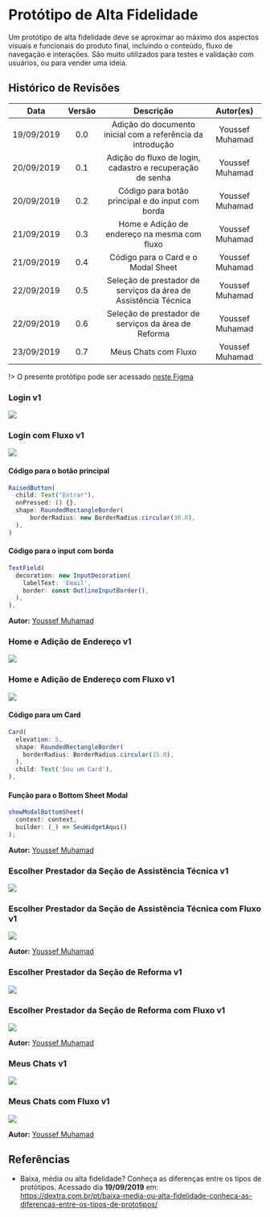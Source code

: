 # Protótipo de Alta Fidelidade

Um protótipo de alta fidelidade deve se aproximar ao máximo dos aspectos visuais e funcionais do produto final, incluindo o conteúdo, fluxo de navegação e interações. São muito utilizados para testes e validação com usuários, ou para vender uma ideia.

## Histórico de Revisões

| Data            | Versão    |              Descrição            |    Autor(es) |
| :--: | :----: | :-------: | :-------: |
|   19/09/2019    |   0.0     |    Adição do documento inicial com a referência da introdução   |      Youssef Muhamad |
|   20/09/2019    |   0.1     |    Adição do fluxo de login, cadastro e recuperação de senha    |      Youssef Muhamad |
|   20/09/2019    |   0.2     |    Código para botão principal e do input com borda             |      Youssef Muhamad |
|   21/09/2019    |   0.3     |    Home e Adição de endereço na mesma com fluxo                 |      Youssef Muhamad |
|   21/09/2019    |   0.4     |    Código para o Card e o Modal Sheet                           |      Youssef Muhamad |
|   22/09/2019    |   0.5     |    Seleção de prestador de serviços da área de Assistência Técnica                         |      Youssef Muhamad |
|   22/09/2019    |   0.6     |    Seleção de prestador de serviços da área de Reforma                         |      Youssef Muhamad |
|   23/09/2019    |   0.7     |    Meus Chats com Fluxo                         |      Youssef Muhamad |

!> O presente protótipo pode ser acessado  [neste Figma](https://www.figma.com/file/lSRDfsDUZeiL3YiUGhEV6k/pax-prot%C3%B3tipo-alta-fidelidade?node-id=0%3A1)

### Login v1
<img src="../../../assets/prototipo-alto-nivel/login.png">

### Login com Fluxo v1
<img src="../../../assets/prototipo-alto-nivel/login-fluxo.png">

#### Código para o botão principal
<!-- o JS é só pra deixar colorido -->
```js 
RaisedButton(
  child: Text("Entrar"),
  onPressed: () {},
  shape: RoundedRectangleBorder(
      borderRadius: new BorderRadius.circular(30.0),
  ),
)
```

#### Código para o input com borda
```js
TextField(
  decoration: new InputDecoration(
    labelText: 'Email',
    border: const OutlineInputBorder(),
  ),
),
```
**Autor:** [Youssef Muhamad](https://github.com/youssef-md)


### Home e Adição de Endereço v1
<img src="../../../assets/prototipo-alto-nivel/add-endereco.png">

### Home e Adição de Endereço com Fluxo v1
<img src="../../../assets/prototipo-alto-nivel/add-endereco-fluxo.png">

#### Código para um Card 
```js
Card(
  elevation: 5,
  shape: RoundedRectangleBorder(
    borderRadius: BorderRadius.circular(15.0),
  ),
  child: Text('Sou um Card'),
),
```

#### Função para o Bottom Sheet Modal
```js
showModalBottomSheet(
  context: context,
  builder: (_) => SeuWidgetAqui()
);
```
**Autor:** [Youssef Muhamad](https://github.com/youssef-md)


### Escolher Prestador da Seção de Assistência Técnica v1
<img src="../../../assets/prototipo-alto-nivel/escolher-prestador-assistencia-tecnica.png">

### Escolher Prestador da Seção de Assistência Técnica com Fluxo v1
<img src="../../../assets/prototipo-alto-nivel/escolher-prestador-assistencia-tecnica-fluxo.png">

**Autor:** [Youssef Muhamad](https://github.com/youssef-md)


### Escolher Prestador da Seção de Reforma  v1
<img src="../../../assets/prototipo-alto-nivel/escolher-prestador-reforma.png">

### Escolher Prestador da Seção de Reforma com Fluxo v1
<img src="../../../assets/prototipo-alto-nivel/escolher-prestador-reforma-fluxo.png">

**Autor:** [Youssef Muhamad](https://github.com/youssef-md)

### Meus Chats v1
<img src="../../../assets/prototipo-alto-nivel/meus-chats.png">

### Meus Chats com Fluxo v1
<img src="../../../assets/prototipo-alto-nivel/meus-chats-fluxo.png">

**Autor:** [Youssef Muhamad](https://github.com/youssef-md)


## Referências

- Baixa, média ou alta fidelidade? Conheça as diferenças entre os tipos de protótipos. Acessado dia **19/09/2019** em: <https://dextra.com.br/pt/baixa-media-ou-alta-fidelidade-conheca-as-diferencas-entre-os-tipos-de-prototipos/>
